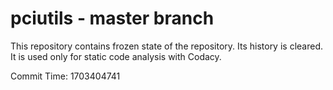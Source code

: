 # pciutils - master branch

This repository contains frozen state of the repository.
Its history is cleared. It is used only for static code
analysis with Codacy.

Commit Time: 1703404741